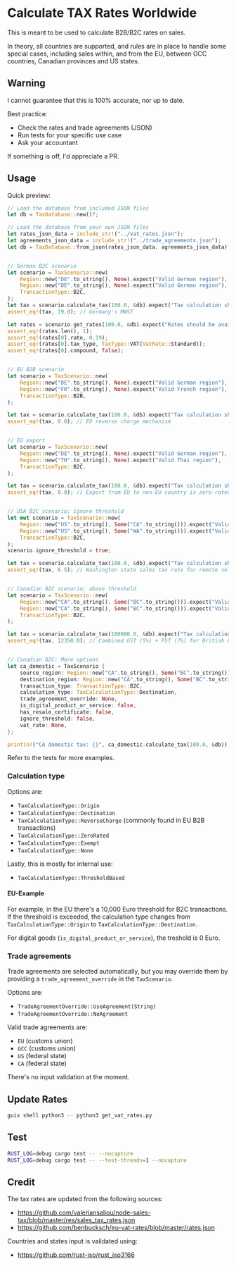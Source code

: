 # Calculate TAX Rates Worldwide

This is meant to be used to calculate B2B/B2C rates on sales.

In theory, all countries are supported, and rules are in place to handle some special cases, including sales within, and from the EU, between GCC countries, Canadian provinces and US states.

## Warning

I cannot guarantee that this is 100% accurate, nor up to date.

Best practice:

- Check the rates and trade agreements (JSON)
- Run tests for your specific use case
- Ask your accountant

If something is off, I'd appreciate a PR.

## Usage

Quick preview:

```rs
// Load the database from included JSON files
let db = TaxDatabase::new()?;

// Load the database from your own JSON files
let rates_json_data = include_str!("../vat_rates.json");
let agreements_json_data = include_str!("../trade_agreements.json");
let db = TaxDatabase::from_json(rates_json_data, agreements_json_data)?;


// German B2C scenario
let scenario = TaxScenario::new(
    Region::new("DE".to_string(), None).expect("Valid German region"),
    Region::new("DE".to_string(), None).expect("Valid German region"),
    TransactionType::B2C,
);
let tax = scenario.calculate_tax(100.0, &db).expect("Tax calculation should succeed");
assert_eq!(tax, 19.0); // Germany's MWST

let rates = scenario.get_rates(100.0, &db).expect("Rates should be available");
assert_eq!(rates.len(), 1);
assert_eq!(rates[0].rate, 0.19);
assert_eq!(rates[0].tax_type, TaxType::VAT(VatRate::Standard));
assert_eq!(rates[0].compound, false);


// EU B2B scenario
let scenario = TaxScenario::new(
    Region::new("DE".to_string(), None).expect("Valid German region"),
    Region::new("FR".to_string(), None).expect("Valid French region"),
    TransactionType::B2B,
);

let tax = scenario.calculate_tax(100.0, &db).expect("Tax calculation should succeed");
assert_eq!(tax, 0.0); // EU reverse charge mechanism


// EU export
let scenario = TaxScenario::new(
    Region::new("DE".to_string(), None).expect("Valid German region"),
    Region::new("TH".to_string(), None).expect("Valid Thai region"),
    TransactionType::B2C,
);

let tax = scenario.calculate_tax(100.0, &db).expect("Tax calculation should succeed");
assert_eq!(tax, 0.0); // Export from EU to non-EU country is zero-rated for B2C too


// USA B2C scenario; ignore threshold
let mut scenario = TaxScenario::new(
    Region::new("US".to_string(), Some("CA".to_string())).expect("Valid US-CA region"),
    Region::new("US".to_string(), Some("WA".to_string())).expect("Valid US-WA region"),
    TransactionType::B2C,
);
scenario.ignore_threshold = true;

let tax = scenario.calculate_tax(100.0, &db).expect("Tax calculation should succeed");
assert_eq!(tax, 6.5); // Washington state sales tax rate for remote sellers


// Canadian B2C scenario; above threshold
let scenario = TaxScenario::new(
    Region::new("CA".to_string(), Some("BC".to_string())).expect("Valid Canadian BC region"),
    Region::new("CA".to_string(), Some("BC".to_string())).expect("Valid Canadian BC region"),
    TransactionType::B2C,
);

let tax = scenario.calculate_tax(100000.0, &db).expect("Tax calculation should succeed");
assert_eq!(tax, 12350.0); // Combined GST (5%) + PST (7%) for British Columbia


// Canadian B2C: More options
let ca_domestic = TaxScenario {
    source_region: Region::new("CA".to_string(), Some("BC".to_string())).expect("Country and region code is invalid"),
    destination_region: Region::new("CA".to_string(), Some("BC".to_string())).expect("Country and region code is invalid"),
    transaction_type: TransactionType::B2C,
    calculation_type: TaxCalculationType::Destination,
    trade_agreement_override: None,
    is_digital_product_or_service: false,
    has_resale_certificate: false,
    ignore_threshold: false,
    vat_rate: None,
};

println!("CA domestic tax: {}", ca_domestic.calculate_tax(100.0, &db));
```

Refer to the tests for more examples.

### Calculation type

Options are:
- `TaxCalculationType::Origin`
- `TaxCalculationType::Destination`
- `TaxCalculationType::ReverseCharge` (commonly found in EU B2B transactions)
- `TaxCalculationType::ZeroRated`
- `TaxCalculationType::Exempt`
- `TaxCalculationType::None`

Lastly, this is mostly for internal use:
- `TaxCalculationType::ThresholdBased`

#### EU-Example

For example, in the EU there's a 10,000 Euro threshold for B2C transactions. If the threshold is exceeded, the calculation type changes from `TaxCalculationType::Origin` to `TaxCalculationType::Destination`.

For digital goods (`is_digital_product_or_service`), the treshold is 0 Euro.

### Trade agreements

Trade agreements are selected automatically, but you may override them by providing a `trade_agreement_override` in the `TaxScenario`.

Options are:

- `TradeAgreementOverride::UseAgreement(String)`
- `TradeAgreementOverride::NoAgreement`

Valid trade agreements are:

- `EU` (customs union)
- `GCC` (customs union)
- `US` (federal state)
- `CA` (federal state)

There's no input validation at the moment.

## Update Rates

```bash
guix shell python3 -- python3 get_vat_rates.py
```

## Test

```bash
RUST_LOG=debug cargo test -- --nocapture
RUST_LOG=debug cargo test -- --test-threads=1 --nocapture
```

## Credit

The tax rates are updated from the following sources:
- https://github.com/valeriansaliou/node-sales-tax/blob/master/res/sales_tax_rates.json
- https://github.com/benbucksch/eu-vat-rates/blob/master/rates.json

Countries and states input is validated using:
- https://github.com/rust-iso/rust_iso3166



